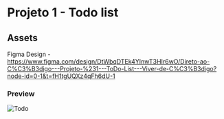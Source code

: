 # Projeto 1 - Todo list

## Assets 

Figma Design - https://www.figma.com/design/DtWbqDTEk4YInwT3HIr6wO/Direto-ao-C%C3%B3digo---Projeto-%231---ToDo-List---Viver-de-C%C3%B3digo?node-id=0-1&t=fH1tgUQXz4qFh6dU-1

### Preview 


![Todo](https://github.com/user-attachments/assets/201a9af4-6899-4d70-8a77-f10e483d06b8)
